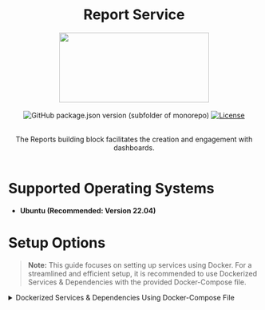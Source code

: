 <div align="center">

# Report Service

<a href="https://shikshalokam.org/elevate/">
<img
    src="https://shikshalokam.org/wp-content/uploads/2021/06/elevate-logo.png"
    height="140"
    width="300"
  />
</a>

![GitHub package.json version (subfolder of monorepo)](https://img.shields.io/github/package-json/v/ELEVATE-Project/mentoring?filename=src%2Fpackage.json)
[![License](https://img.shields.io/badge/license-MIT-blue.svg)](https://opensource.org/licenses/MIT)

</details>
</details>

</br>
The Reports building block facilitates the creation and engagement with dashboards.

</div>
</br>

# Supported Operating Systems
-   **Ubuntu (Recommended: Version 22.04)**

# Setup Options

> **Note:** This guide focuses on setting up services using Docker. For a streamlined and efficient setup, it is recommended to use Dockerized Services & Dependencies with the provided Docker-Compose file.

<details><summary>Dockerized Services & Dependencies Using Docker-Compose File</summary>

## Dockerized Services & Dependencies

## Expectation
By diligently following the outlined steps, you will successfully establish a fully operational data service application setup.

## Prerequisites

### **Setting Up `curl`, `git`, and `netstat` on Ubuntu**

<details><summary> 1. Install curl </summary>
`curl` is used for making HTTP requests from the command line.

🔹 **Check if `curl` is installed:**
```bash
  curl --version
```  
🔹 **If not installed, install it using:**
```bash
  sudo apt update && sudo apt install -y curl
```  
</details>
---
<details><summary> 2. Install git </summary>
`git` is required for cloning repositories and managing version control.

🔹 **Check if `git` is installed:**
```bash
  git --version
```  
🔹 **If not installed, install it using:**
```bash
  sudo apt update && sudo apt install -y git
```  
</details>
---

<details><summary> 3. Install netstat (via `net-tools`) </summary>
`netstat` is used to check network connections and ports.

🔹 **Check if `netstat` is installed:**
```bash
  netstat -tulnp
```  
🔹 **If not installed, install it using:**
```bash
  sudo apt update && sudo apt install -y net-tools
```  
</details>
---
To set up the data service application, ensure you have Docker and Docker Compose installed on your system. For Ubuntu users, detailed installation instructions for Docker found here : [Install Docker engine on Ubuntu](https://docs.docker.com/engine/install/ubuntu/) and for docker-compose follow this documentation: [How To Install and Use Docker Compose on Ubuntu](https://www.digitalocean.com/community/tutorials/how-to-install-and-use-docker-compose-on-ubuntu-20-04).
## Installation

**Create report Directory:** Establish a directory titled **reports**.

> Example Command: `mkdir reports && cd reports/`

> Note: All commands are run from the reports directory.

> **Caution:** Before proceeding, please ensure that the ports given here are available and open. It is essential to verify their availability prior to moving forward. You can run the below command in your terminal to check this:

```bash
   for port in 3000 2181 9092 8081 5432 5050 9092 8080; do
       if sudo lsof -iTCP:$port -sTCP:LISTEN &>/dev/null || sudo netstat -tulnp | grep -w ":$port" &>/dev/null; then
           echo "Port $port is in use"
       else
           echo "Port $port is available"
       fi
   done
```

### Steps to Set Up Dockerized Services

1. **Download and execute the main setup script:** Execute the following command in your terminal from the reports directory.
 ```bash
   curl -OJL https://raw.githubusercontent.com/prashanthShiksha/data-pipeline/dev-deploy/Documentation/Docker-setup/setup.sh && chmod +x setup.sh && sudo ./setup.sh
 ```

   > **Note:** The script will download the necessary files and launch the services in Docker. Once all services are up and running, follow the provided steps and enter the required inputs when prompted by the script. For instructions on setting up PgAdmin and Metabase, please refer to the documentation.
   
2. **General Instructions:**
    - All containers which are part of the docker-compose can be gracefully stopped by pressing `Ctrl + C` in the same terminal where the services are running.
    - To start all services and dependencies:
        ```bash
        sudo docker compose --env-file ./config.env up -d
        ```
    - To stop all containers and remove volumes:
       ```bash
       sudo ./docker-compose down -v
       ```

## Setting Up pgAdmin [optional]
<details><summary>Set Up pgAdmin </summary>

1. Open pgAdmin by navigating to `http://localhost:5050` in your browser.
2. Log in with the default credentials:
    - **Username:** `admin@example.com`
    - **Password:** `admin`
3. Click on **Servers** → **Create** → **Server**.
4. Under the **General** tab, provide a name for your server (e.g., `PostgresServer`).
5. Under the **Connection** tab:
    - **Host:** `postgres`
    - **Port:** `5432`
    - **Maintenance Database:** `dev-project-analytics`
    - **Username:** `postgres`
    - **Password:** `password`
6. Click **Save** to connect to the PostgreSQL database.
</details>

## Setting Up Metabase
<details><summary>Configure Metabase </summary>

1. Open Metabase by navigating to `http://localhost:3000` in your browser.
   ![Here is the opening page of Metabase Dashboard](/Documentation/Docker-setup/screenshots/01.png)
2. Select the Preferred Language:
   **Choose language:** `English` -> **Next**
   ![Select the Preferred Language](/Documentation/Docker-setup/screenshots/02.png)
3. Setup super admin login credentials
   - **Set First Name** `elevate`
   - **Set Last Name** `user`
   - **set Company or team name** `shikshalokam`
   - **Set Email** `user@shikshalokam.org`
   - **Set Password** `elevate@123` -> **Next** \ 

    ![setup super admin login credentials](/Documentation/Docker-setup/screenshots/03.png)
4. Setup the database connection.
     - **Set up your first database** → Select **PostgreSQL** 

   ![Select the postgres database to connect)](/Documentation/Docker-setup/screenshots/04.png)
     - then click on **show more options**
5. Enter the database credentials
     - **Database connection name:** `elevateData`
     - **Host:** `postgres`
     - **Port:** `5432`
     - **Database name:** `dev-project-analytics`
     - **Username:** `postgres`
     - **Password:** `password`

     ![Add the configuration as per mentioned in the config.env](/Documentation/Docker-setup/screenshots/05.png)
        
3. Click **Next** to complete the setup and start using Metabase.
   ![Then you all set to go](/Documentation/Docker-setup/screenshots/07.png)
4. Setting up the `state_name` and `district_name` data type in the metabase.
    - Go to setting → Admin setting → Table Metadata → select the projects table
    - Set the data type 'state' for state_name and 'city' for district_name.
    - This settings will save automatically. 
   
   Here is the screen shot for setting up the state_name semantic type.
   
   ![change the type of state_name](/Documentation/Docker-setup/screenshots/08.png)
   Here is the screen shot for setting up the district_name semantic type.
   ![change the type of district_name](/Documentation/Docker-setup/screenshots/09.png)
</details>

## Onboarding user managemennt
<details><summary>Onboarding user management </summary>

Here is the csv for checking the other reports.  
[user_data.csv](Documentation/Docker-setup/user_data.csv) .
Also you can interact with the api to get the user data.
```bash
   curl --location 'http://localhost:8080/api/csv/list' \
   --header 'Authorization: 4a2d9f8e-3b56-47c1-a9d3-e571b8f0c2d9'
```
   
</details>


# Team

<a href="https://github.com/ELEVATE-Project/data-pipeline/graphs/contributors">
  <img src="https://contrib.rocks/image?repo=ELEVATE-Project/data-pipeline" />
</a>

# Open Source Dependencies

Several open source dependencies that have aided data-pipeline and dashboards development:

<p>
  <img src="https://img.shields.io/badge/Apache%20Kafka-000?style=for-the-badge&logo=apachekafka" />
  <img src="https://img.shields.io/badge/Apache%20Flink-E6526F?style=for-the-badge&logo=apacheflink&logoColor=white" />
  <img src="https://img.shields.io/badge/Scala-DC322F?style=for-the-badge&logo=scala&logoColor=white" />
  <img src="https://img.shields.io/badge/Akka-0052CC?style=for-the-badge&logo=akka&logoColor=white" />
  <img src="https://img.shields.io/badge/Metabase-509EE3?style=for-the-badge&logo=metabase&logoColor=white" />
  <img src="https://img.shields.io/badge/PostgreSQL-316192?style=for-the-badge&logo=postgresql&logoColor=white" />
  <img src="https://img.shields.io/badge/git-%23F05033.svg?style=for-the-badge&logo=git&logoColor=white" />
</p>
